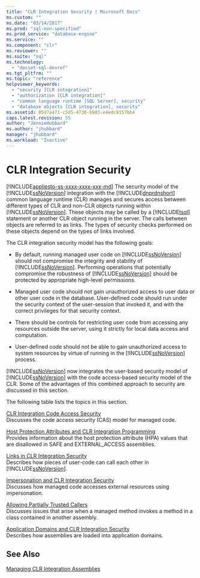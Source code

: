 ```yaml
---
title: "CLR Integration Security | Microsoft Docs"
ms.custom: ""
ms.date: "03/14/2017"
ms.prod: "sql-non-specified"
ms.prod_service: "database-engine"
ms.service: ""
ms.component: "clr"
ms.reviewer: ""
ms.suite: "sql"
ms.technology: 
  - "docset-sql-devref"
ms.tgt_pltfrm: ""
ms.topic: "reference"
helpviewer_keywords: 
  - "security [CLR integration]"
  - "authorization [CLR integration]"
  - "common language runtime [SQL Server], security"
  - "database objects [CLR integration], security"
ms.assetid: 05d7a471-c5d5-4730-b903-e4edc8157bb4
caps.latest.revision: 55
author: "JennieHubbard"
ms.author: "jhubbard"
manager: "jhubbard"
ms.workload: "Inactive"
---
```

# CLR Integration Security
[!INCLUDE[appliesto-ss-xxxx-xxxx-xxx-md](../../../includes/appliesto-ss-xxxx-xxxx-xxx-md.md)]
  The security model of the [!INCLUDE[ssNoVersion](../../../includes/ssnoversion-md.md)] integration with the [!INCLUDE[dnprdnshort](../../../includes/dnprdnshort-md.md)] common language runtime (CLR) manages and secures access between different types of CLR and non-CLR objects running within [!INCLUDE[ssNoVersion](../../../includes/ssnoversion-md.md)]. These objects may be called by a [!INCLUDE[tsql](../../../includes/tsql-md.md)] statement or another CLR object running in the server. The calls between objects are referred to as links. The types of security checks performed on these objects depend on the types of links involved.  
  
 The CLR integration security model has the following goals:  
  
-   By default, running managed user code on [!INCLUDE[ssNoVersion](../../../includes/ssnoversion-md.md)] should not compromise the integrity and stability of [!INCLUDE[ssNoVersion](../../../includes/ssnoversion-md.md)]. Performing operations that potentially compromise the robustness of [!INCLUDE[ssNoVersion](../../../includes/ssnoversion-md.md)] should be protected by appropriate high-level permissions.  
  
-   Managed user code should not gain unauthorized access to user data or other user code in the database. User-defined code should run under the security context of the user-session that invoked it, and with the correct privileges for that security context.  
  
-   There should be controls for restricting user code from accessing any resources outside the server, using it strictly for local data access and computation.  
  
-   User-defined code should not be able to gain unauthorized access to system resources by virtue of running in the [!INCLUDE[ssNoVersion](../../../includes/ssnoversion-md.md)] process.  
  
 [!INCLUDE[ssNoVersion](../../../includes/ssnoversion-md.md)] now integrates the user-based security model of [!INCLUDE[ssNoVersion](../../../includes/ssnoversion-md.md)] with the code access-based security model of the CLR. Some of the advantages of this combined approach to security are discussed in this section.  
  
 The following table lists the topics in this section.  
  
 [CLR Integration Code Access Security](../../../relational-databases/clr-integration/security/clr-integration-code-access-security.md)  
 Discusses the code access security (CAS) model for managed code.  
  
 [Host Protection Attributes and CLR Integration Programming](../../../relational-databases/clr-integration-security-host-protection-attributes/host-protection-attributes-and-clr-integration-programming.md)  
 Provides information about the host protection attribute (HPA) values that are disallowed in SAFE and EXTERNAL_ACCESS assemblies.  
  
 [Links in CLR Integration Security](http://msdn.microsoft.com/library/168efd01-d12e-4bdf-a1b3-0b5c76474eaf)  
 Describes how pieces of user-code can call each other in [!INCLUDE[ssNoVersion](../../../includes/ssnoversion-md.md)].  
  
 [Impersonation and CLR Integration Security](http://msdn.microsoft.com/library/1495a7af-2248-4cee-afdb-9269fb3a7774)  
 Discusses how managed code accesses external resources using impersonation.  
  
 [Allowing Partially Trusted Callers](http://msdn.microsoft.com/library/20b0248f-36da-4fc3-97d2-3789fcf6e084)  
 Discusses issues that arise when a managed method invokes a method in a class contained in another assembly.  
  
 [Application Domains and CLR Integration Security](http://msdn.microsoft.com/library/54ee904e-e21a-4ee7-b4ad-a6f6f71bd473)  
 Describes how assemblies are loaded into application domains.  
  
## See Also  
 [Managing CLR Integration Assemblies](../../../relational-databases/clr-integration/assemblies/managing-clr-integration-assemblies.md)  
  
  
